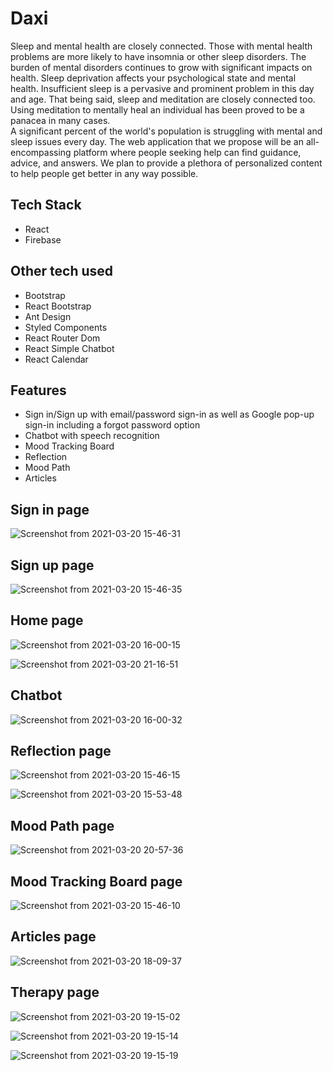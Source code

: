 # Daxi

Sleep and mental health are closely connected. Those with mental health problems are more likely to have insomnia or other sleep disorders. The burden of mental disorders continues to grow with significant impacts on health. Sleep deprivation affects your psychological state and mental health. Insufficient sleep is a pervasive and prominent problem in this day and age. That being said, sleep and meditation are closely connected too. Using meditation to mentally heal an individual has been proved to be a panacea in many cases. <br>
A significant percent of the world's population is struggling with mental and sleep issues every day. The web application that we propose will be an all-encompassing platform where people seeking help can find guidance, advice, and answers. We plan to provide a plethora of personalized content to help people get better in any way possible.

## Tech Stack
- React <br>
- Firebase

## Other tech used
- Bootstrap <br>
- React Bootstrap <br>
- Ant Design <br>
- Styled Components <br>
- React Router Dom <br>
- React Simple Chatbot
- React Calendar

## Features
- Sign in/Sign up with email/password sign-in as well as Google pop-up sign-in including a forgot password option <br>
- Chatbot with speech recognition <br>
- Mood Tracking Board <br>
- Reflection <br>
- Mood Path <br>
- Articles 

## Sign in page
![Screenshot from 2021-03-20 15-46-31](https://user-images.githubusercontent.com/52789421/111866546-3c9cb480-8994-11eb-8314-d48733fefa2e.png)

## Sign up page
![Screenshot from 2021-03-20 15-46-35](https://user-images.githubusercontent.com/52789421/111866520-12e38d80-8994-11eb-8a63-18724eed2fb8.png)

## Home page
![Screenshot from 2021-03-20 16-00-15](https://user-images.githubusercontent.com/52789421/111866714-70c4a500-8995-11eb-8edc-cb6e4d56a6eb.png)

![Screenshot from 2021-03-20 21-16-51](https://user-images.githubusercontent.com/52789421/111875793-9cf61b00-89c1-11eb-93a9-5bba1455ccdf.png)

## Chatbot
![Screenshot from 2021-03-20 16-00-32](https://user-images.githubusercontent.com/52789421/111866726-83d77500-8995-11eb-9c10-2df3e28a5edc.png)

## Reflection page
![Screenshot from 2021-03-20 15-46-15](https://user-images.githubusercontent.com/52789421/111866553-54743880-8994-11eb-999f-b1d4038ba2e6.png)

![Screenshot from 2021-03-20 15-53-48](https://user-images.githubusercontent.com/52789421/111866577-7cfc3280-8994-11eb-8a6a-df78ba1255bc.png)

## Mood Path page
![Screenshot from 2021-03-20 20-57-36](https://user-images.githubusercontent.com/52789421/111875290-00cb1480-89bf-11eb-90d1-def57efc0ed3.png)

## Mood Tracking Board page
![Screenshot from 2021-03-20 15-46-10](https://user-images.githubusercontent.com/52789421/111866599-9e5d1e80-8994-11eb-834a-6ff2bcbc8531.png)

## Articles page
![Screenshot from 2021-03-20 18-09-37](https://user-images.githubusercontent.com/52789421/111870073-842d3b80-89a8-11eb-8284-0de32df290c6.png)

## Therapy page
![Screenshot from 2021-03-20 19-15-02](https://user-images.githubusercontent.com/52789421/111871540-b6429b80-89b0-11eb-9448-8d9da355b526.png)

![Screenshot from 2021-03-20 19-15-14](https://user-images.githubusercontent.com/52789421/111871561-d8d4b480-89b0-11eb-94a7-0dedb7dea01b.png)

![Screenshot from 2021-03-20 19-15-19](https://user-images.githubusercontent.com/52789421/111871562-da9e7800-89b0-11eb-9240-a9c3e1a807df.png)

